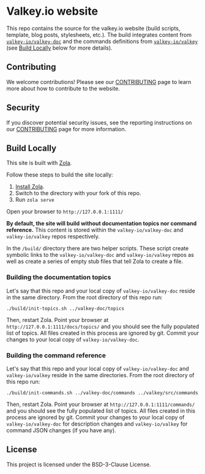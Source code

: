 # Valkey.io website

This repo contains the source for the valkey.io website (build scripts, template, blog posts, stylesheets, etc.).
The build integrates content from [`valkey-io/valkey-doc`](https://github.com/valkey-io/valkey-doc) and the commands definitions from [`valkey-io/valkey`](https://github.com/valkey-io/valkey-doc) (see [Build Locally](#build-locally) below for more details).

## Contributing

We welcome contributions! Please see our [CONTRIBUTING](CONTRIBUTING.md) page to learn more about how to contribute to the website.

## Security

If you discover potential security issues, see the reporting instructions on our [CONTRIBUTING](CONTRIBUTING.md#security-issue-notifications) page for more information.

## Build Locally

This site is built with [Zola](https://www.getzola.org/).

Follow these steps to build the site locally:

1. [Install Zola](https://www.getzola.org/documentation/getting-started/installation/).
2. Switch to the directory with your fork of this repo.
3. Run `zola serve`

Open your browser to `http://127.0.0.1:1111/`

**By default, the site will build without documentation topics nor command reference.**
This content is stored within the `valkey-io/valkey-doc` and `valkey-io/valkey` repos respectively.

In the `/build/` directory there are two helper scripts.
These script create symbolic links to the `valkey-io/valkey-doc` and `valkey-io/valkey` repos as well as create a series of empty stub files that tell Zola to create a file.

### Building the documentation topics

Let's say that this repo and your local copy of `valkey-io/valkey-doc` reside in the same directory.
From the root directory of this repo run:

```shell
./build/init-topics.sh ../valkey-doc/topics 
```

Then, restart Zola.
Point your browser at `http://127.0.0.1:1111/docs/topics/` and you should see the fully populated list of topics.
All files created in this process are ignored by git.
Commit your changes to your local copy of `valkey-io/valkey-doc`.

### Building the command reference

Let's say that this repo and your local copy of `valkey-io/valkey-doc` and `valkey-io/valkey` reside in the same directories.
From the root directory of this repo run:

```shell
./build/init-commands.sh ../valkey-doc/commands ../valkey/src/commands
```

Then, restart Zola.
Point your browser at `http://127.0.0.1:1111/commands/` and you should see the fully populated list of topics.
All files created in this process are ignored by git.
Commit your changes to your local copy of `valkey-io/valkey-doc` for description changes and `valkey-io/valkey` for command JSON changes (if you have any).

## License

This project is licensed under the BSD-3-Clause License.
